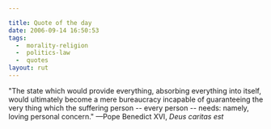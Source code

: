 ```yaml
---

title: Quote of the day
date: 2006-09-14 16:50:53
tags:
  -  morality-religion
  -  politics-law
  -  quotes
layout: rut
---
```


"The state which would provide everything, absorbing everything into itself, would ultimately become a mere bureaucracy incapable of guaranteeing the very thing which the suffering person -- every person -- needs: namely, loving personal concern." &mdash;Pope Benedict XVI, <i>Deus caritas est</i>


